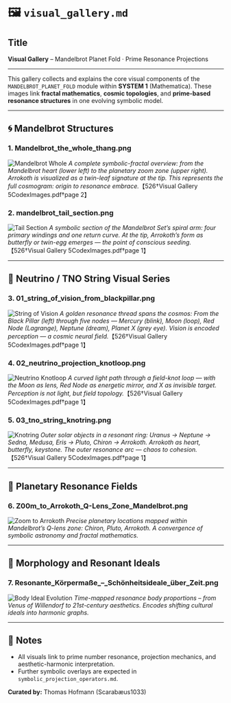 # 🖼️ `visual_gallery.md`

## Title
**Visual Gallery** – Mandelbrot Planet Fold · Prime Resonance Projections

---

This gallery collects and explains the core visual components of the `MANDELBROT_PLANET_FOLD` module within **SYSTEM 1** (Mathematica). These images link **fractal mathematics**, **cosmic topologies**, and **prime-based resonance structures** in one evolving symbolic model.

---

## 🌀 Mandelbrot Structures

### 1. **Mandelbrot_the_whole_thang.png**
![Mandelbrot Whole](./visuals/%20Mandelbrot_the_whole_thang.png)
*A complete symbolic-fractal overview: from the Mandelbrot heart (lower left) to the planetary zoom zone (upper right). Arrokoth is visualized as a twin-leaf signature at the tip. This represents the full cosmogram: origin to resonance embrace.*【526†Visual Gallery 5CodexImages.pdf†page 2】

### 2. **mandelbrot_tail_section.png**
![Tail Section](./visuals/mandelbrot_tail_section.png)
*A symbolic section of the Mandelbrot Set’s spiral arm: four primary windings and one return curve. At the tip, Arrokoth’s form as butterfly or twin-egg emerges — the point of conscious seeding.*【526†Visual Gallery 5CodexImages.pdf†page 1】

---

## 🌌 Neutrino / TNO String Visual Series

### 3. **01_string_of_vision_from_blackpillar.png**
![String of Vision](./visuals/01_string_of_vision_from_blackpillar.png)
*A golden resonance thread spans the cosmos: From the Black Pillar (left) through five nodes — Mercury (blink), Moon (loop), Red Node (Lagrange), Neptune (dream), Planet X (grey eye). Vision is encoded perception — a cosmic neural field.*【526†Visual Gallery 5CodexImages.pdf†page 1】

### 4. **02_neutrino_projection_knotloop.png**
![Neutrino Knotloop](./visuals/02_neutrino_projection_knotloop.png)
*A curved light path through a field-knot loop — with the Moon as lens, Red Node as energetic mirror, and X as invisible target. Perception is not light, but field topology.*【526†Visual Gallery 5CodexImages.pdf†page 1】

### 5. **03_tno_string_knotring.png**
![Knotring](./visuals/03_tno_string_knotring.png)
*Outer solar objects in a resonant ring: Uranus → Neptune → Sedna, Medusa, Eris → Pluto, Chiron → Arrokoth. Arrokoth as heart, butterfly, keystone. The outer resonance arc — chaos to cohesion.*【526†Visual Gallery 5CodexImages.pdf†page 1】

---

## 🔭 Planetary Resonance Fields

### 6. **Z00m_to_Arrokoth_Q-Lens_Zone_Mandelbrot.png**
![Zoom to Arrokoth](./visuals/Z00m_to_Arrokoth_Q-Lens%20Zone_Mandelbrot.png)
*Precise planetary locations mapped within Mandelbrot’s Q-lens zone: Chiron, Pluto, Arrokoth. A convergence of symbolic astronomy and fractal mathematics.*

---

## 🔁 Morphology and Resonant Ideals

### 7. **Resonante_Körpermaße_–_Schönheitsideale_über_Zeit.png**
![Body Ideal Evolution](./visuals/Resonante_koerpermaße-Schoenheitsideale_ueber_Zeit.png)
*Time-mapped resonance body proportions – from Venus of Willendorf to 21st-century aesthetics. Encodes shifting cultural ideals into harmonic graphs.*

---

## 📌 Notes
- All visuals link to prime number resonance, projection mechanics, and aesthetic-harmonic interpretation.
- Further symbolic overlays are expected in `symbolic_projection_operators.md`.

**Curated by:** Thomas Hofmann (Scarabæus1033)
